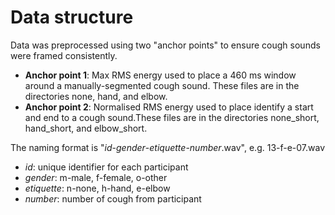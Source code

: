 # Data structure

Data was preprocessed using two "anchor points" to ensure cough sounds were framed consistently.
* **Anchor point 1**: Max RMS energy used to place a 460 ms window around a manually-segmented cough sound. These files are in the directories none, hand, and elbow. 
* **Anchor point 2**: Normalised RMS energy used to place identify a start and end to a cough sound.These files are in the directories none_short, hand_short, and elbow_short.

The naming format is "*id*-*gender*-*etiquette*-*number*.wav", e.g. 13-f-e-07.wav
* *id*: unique identifier for each participant
* *gender*: m-male, f-female, o-other
* *etiquette*: n-none, h-hand, e-elbow
* *number*: number of cough from participant
